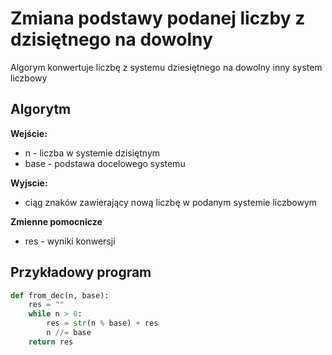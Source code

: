 # Zmiana podstawy podanej liczby z dzisiętnego na dowolny
Algorym konwertuje liczbę z systemu dziesiętnego na dowolny inny system liczbowy

## Algorytm
**Wejście:**
* n - liczba w systemie dzisiętnym
* base - podstawa docelowego systemu

**Wyjscie:**
* ciąg znaków zawierający nową liczbę w podanym systemie liczbowym

**Zmienne pomocnicze**
* res - wyniki konwersji

## Przykładowy program

```python
def from_dec(n, base):
    res = ""
    while n > 0:
        res = str(n % base) + res
        n //= base
    return res
```
